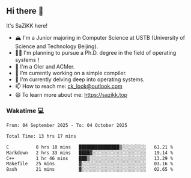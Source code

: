 ## Hi there 👋

It's SaZiKK here!

- 🏔️ I'm a Junior majoring in Computer Science  at USTB (University of Science and Technology Beijing).
- 🧑‍🎓 I'm planning to pursue a Ph.D. degree in the field of operating systems！
- 🚀 I'm a OIer and ACMer.
- 🔭 I’m currently working on a simple compiler.
- 🌱 I'm currently delving deep into operating systems.
- 📫 How to reach me: ck_look@outlook.com
- 😄 To learn more about me: https://sazikk.top

  
<!--
**SaZiKK/SaZiKK** is a ✨ _special_ ✨ repository because its `README.md` (this file) appears on your GitHub profile.

Here are some ideas to get you started:

- 🔭 I’m currently working on ...
- 🌱 I’m currently learning ...
- 👯 I’m looking to collaborate on ...
- 🤔 I’m looking for help with ...
- 💬 Ask me about ...
- 📫 How to reach me: ...
- 😄 Pronouns: ...
- ⚡ Fun fact: ...
-->

### Wakatime 💻

<!--START_SECTION:waka-->

```txt
From: 04 September 2025 - To: 04 October 2025

Total Time: 13 hrs 17 mins

C          8 hrs 10 mins   ███████████████▒░░░░░░░░░   61.21 %
Markdown   2 hrs 33 mins   ████▓░░░░░░░░░░░░░░░░░░░░   19.14 %
C++        1 hr 46 mins    ███▒░░░░░░░░░░░░░░░░░░░░░   13.29 %
Makefile   25 mins         ▓░░░░░░░░░░░░░░░░░░░░░░░░   03.16 %
Bash       21 mins         ▓░░░░░░░░░░░░░░░░░░░░░░░░   02.65 %
```

<!--END_SECTION:waka-->
